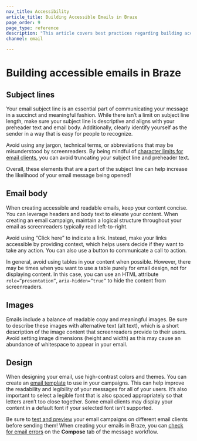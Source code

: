 ```yaml
---
nav_title: Accessibility
article_title: Building Accessible Emails in Braze
page_order: 9
page_type: reference
description: "This article covers best practices regarding building accessible emails in Braze."
channel: email

---
```


# Building accessible emails in Braze

## Subject lines

Your email subject line is an essential part of communicating your message in a succinct and meaningful fashion. While there isn’t a limit on subject line length, make sure your subject line is descriptive and aligns with your preheader text and email body. Additionally, clearly identify yourself as the sender in a way that is easy for people to recognize.

Avoid using any jargon, technical terms, or abbreviations that may be misunderstood by screenreaders. By being mindful of [character limits for email clients]({{site.baseurl}}/user_guide/message_building_by_channel/email/best_practices/guidelines_and_tips/#preheader-character-limits), you can avoid truncating your subject line and preheader text. 

Overall, these elements that are a part of the subject line can help increase the likelihood of your email message being opened!

## Email body

When creating accessible and readable emails, keep your content concise. You can leverage headers and body text to elevate your content. When creating an email campaign, maintain a logical structure throughout your email as screenreaders typically read left-to-right.

Avoid using “Click here” to indicate a link. Instead, make your links accessible by providing context, which helps users decide if they want to take any action. You can also use a button to communicate a call to action.

In general, avoid using tables in your content when possible. However, there may be times when you want to use a table purely for email design, not for displaying content. In this case, you can use an HTML attribute `role=”presentation”`, `aria-hidden=”true”` to hide the content from screenreaders.

## Images

Emails include a balance of readable copy and meaningful images. Be sure to describe these images with alternative text (alt text), which is a short description of the image content that screenreaders provide to their users. Avoid setting image dimensions (height and width) as this may cause an abundance of whitespace to appear in your email.

## Design

When designing your email, use high-contrast colors and themes. You can create an [email template]({{site.baseurl}}/user_guide/message_building_by_channel/email/templates/email_template/) to use in your campaigns. This can help improve the readability and legibility of your messages for all of your users. It’s also important to select a legible font that is also spaced appropriately so that letters aren’t too close together. Some email clients may display your content in a default font if your selected font isn’t supported. 

Be sure to [test and preview]({{site.baseurl}}/user_guide/message_building_by_channel/email/inbox_vision/) your email campaigns on different email clients before sending them! When creating your emails in Braze, you can [check for email errors]({{site.baseurl}}/user_guide/message_building_by_channel/email/creating_an_email_campaign/#step-3c-check-for-email-errors) on the **Compose** tab of the message workflow.